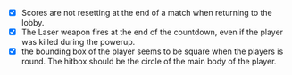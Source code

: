 - [x] Scores are not resetting at the end of a match when returning to the lobby.
- [x] The Laser weapon fires at the end of the countdown, even if the player was killed during the powerup.
- [x] the bounding box of the player seems to be square when the players is round. The hitbox should be the circle of the main body of the player.